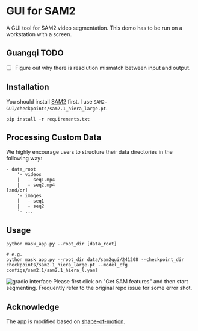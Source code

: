 # GUI for SAM2
A GUI tool for SAM2 video segmentation. This demo has to be run on a workstation with a screen.

## Guangqi TODO
- [ ] Figure out why there is resolution mismatch between input and output.

## Installation
You should install [SAM2](https://github.com/facebookresearch/segment-anything-2?tab=readme-ov-file) first.
I use `SAM2-GUI/checkpoints/sam2.1_hiera_large.pt`.
```
pip install -r requirements.txt
```

## Processing Custom Data

We highly encourage users to structure their data directories in the following way:
```
- data_root
    '- videos
    |   - seq1.mp4
    |   - seq2.mp4
[and/or]
    '- images
    |   - seq1
    |   - seq2
    '- ...
```
## Usage
```
python mask_app.py --root_dir [data_root]

# e.g.
python mask_app.py --root_dir data/sam2gui/241208 --checkpoint_dir checkpoints/sam2.1_hiera_large.pt --model_cfg configs/sam2.1/sam2.1_hiera_l.yaml
```
![gradio interface](asset/gradio_interface.png)
Please first click on "Get SAM features" and then start segmenting. Frequently refer to the original repo issue for some error shot.

## Acknowledge
The app is modified based on [shape-of-motion](https://github.com/vye16/shape-of-motion/?tab=readme-ov-file).